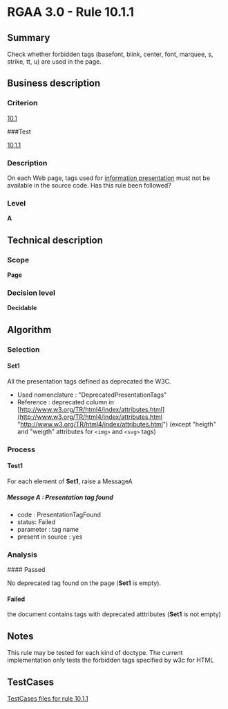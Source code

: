 # RGAA 3.0 -  Rule 10.1.1

## Summary

Check whether forbidden tags (basefont, blink, center, font, marquee, s, strike, tt, u) are used in the page.

## Business description

### Criterion

[10.1](http://disic.github.io/rgaa_referentiel_en/RGAA3.0_Criteria_English_version_v1.html#crit-10-1)

###Test

[10.1.1](http://disic.github.io/rgaa_referentiel_en/RGAA3.0_Criteria_English_version_v1.html#test-10-1-1)

### Description
On each Web page, tags
    used for <a href="http://disic.github.io/rgaa_referentiel_en/RGAA3.0_Glossary_English_version_v1.html#mPresInfo">information
  presentation</a> must not be available in the source
    code. Has this rule been followed? 


### Level

**A**

## Technical description

### Scope

**Page**

### Decision level

**Decidable**

## Algorithm

### Selection

#### Set1

All the presentation tags defined as deprecated the W3C.

-   Used nomenclature : "DeprecatedPresentationTags"
-   Reference : deprecated column in
    [http://www.w3.org/TR/html4/index/attributes.html](http://www.w3.org/TR/html4/index/attributes.html "http://www.w3.org/TR/html4/index/attributes.html")
    (except "heigth" and "weigth" attributes for `<img>` and `<svg>` tags)

### Process

#### Test1 

For each element of **Set1**, raise a MessageA

##### Message A :  Presentation tag found

-  code : PresentationTagFound
-  status: Failed
-  parameter : tag name
-  present in source : yes


### Analysis

#### Passed

No deprecated tag found on the page (**Set1** is empty).

#### Failed

the document contains tags with deprecated atttributes (**Set1** is not empty)

## Notes

This rule may be tested for each kind of doctype. The current
implementation only tests the forbidden tags specified by w3c for HTML



##  TestCases 

[TestCases files for rule 10.1.1](https://github.com/Asqatasun/Asqatasun/tree/master/rules/rules-rgaa3.0/src/test/resources/testcases/rgaa30/Rgaa30Rule100101/) 


